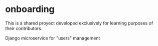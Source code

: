 # onboarding
This is a shared proyect developed exclusively for learning purposes of their contributors.

Django microservice for "users" management
